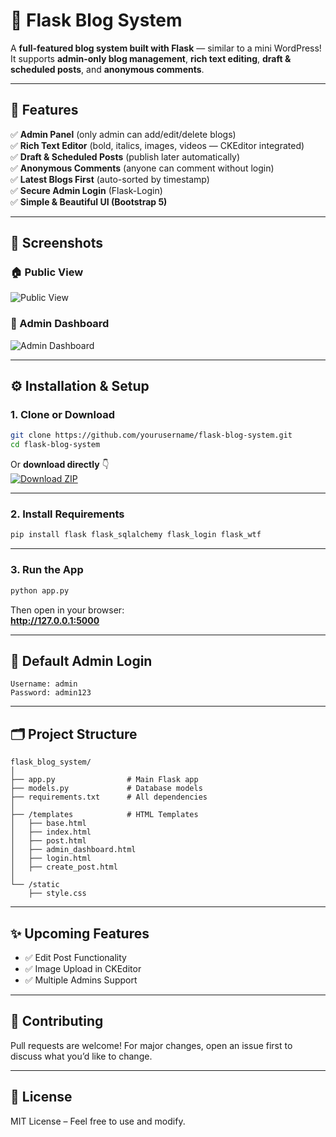 # 📝 Flask Blog System

A **full-featured blog system built with Flask** — similar to a mini WordPress!  
It supports **admin-only blog management**, **rich text editing**, **draft & scheduled posts**, and **anonymous comments**.

---

## 🚀 Features

✅ **Admin Panel** (only admin can add/edit/delete blogs)  
✅ **Rich Text Editor** (bold, italics, images, videos — CKEditor integrated)  
✅ **Draft & Scheduled Posts** (publish later automatically)  
✅ **Anonymous Comments** (anyone can comment without login)  
✅ **Latest Blogs First** (auto-sorted by timestamp)  
✅ **Secure Admin Login** (Flask-Login)  
✅ **Simple & Beautiful UI (Bootstrap 5)**

---

## 📸 Screenshots

### 🏠 Public View  
![Public View](https://via.placeholder.com/800x400?text=Public+Blog+View)

### 🔐 Admin Dashboard  
![Admin Dashboard](https://via.placeholder.com/800x400?text=Admin+Dashboard)

---

## ⚙️ Installation & Setup

### **1. Clone or Download**
```bash
git clone https://github.com/yourusername/flask-blog-system.git
cd flask-blog-system
```

Or **download directly** 👇  
[![Download ZIP](https://img.shields.io/badge/⬇️%20Download%20ZIP-blue?style=for-the-badge)](https://example.com/your-flask-blog.zip)

---

### **2. Install Requirements**
```bash
pip install flask flask_sqlalchemy flask_login flask_wtf
```

---

### **3. Run the App**
```bash
python app.py
```
Then open in your browser:  
**http://127.0.0.1:5000**

---

## 🔑 Default Admin Login

```
Username: admin
Password: admin123
```

---

## 🗂 Project Structure

```
flask_blog_system/
│
├── app.py                # Main Flask app
├── models.py             # Database models
├── requirements.txt      # All dependencies
│
├── /templates            # HTML Templates
│   ├── base.html
│   ├── index.html
│   ├── post.html
│   ├── admin_dashboard.html
│   ├── login.html
│   ├── create_post.html
│
└── /static
    ├── style.css
```

---

## ✨ Upcoming Features
- ✅ Edit Post Functionality  
- ✅ Image Upload in CKEditor  
- ✅ Multiple Admins Support  

---

## 🤝 Contributing
Pull requests are welcome! For major changes, open an issue first to discuss what you’d like to change.

---

## 📜 License
MIT License – Feel free to use and modify.
